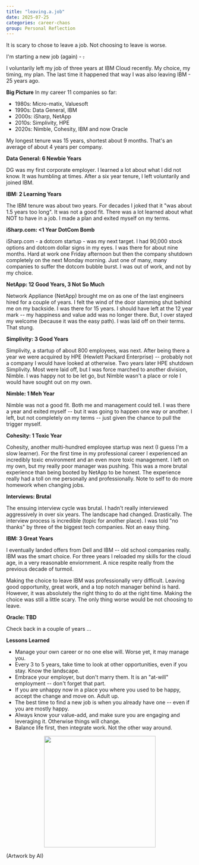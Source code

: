 ```yaml
---
title: "leaving.a.job"
date: 2025-07-25
categories: career-chaos
group: Personal Reflection
---
```


It is scary to chose to leave a job.  Not choosing to leave is worse.

I'm starting a new job (again) - <ctrl><alt><del>.

I voluntarily left my job of three years at IBM Cloud recently.
My choice, my timing, my plan.  The last time it happened that way I was also leaving IBM - 25 years ago.

**Big Picture**
In my career 11 companies so far:
- 1980s: Micro-matix, Valuesoft
- 1990s: Data General, IBM
- 2000s: iSharp, NetApp
- 2010s: Simplivity, HPE
- 2020s: Nimble, Cohesity, IBM and now Oracle

My longest tenure was 15 years, shortest about 9 months.  That's an average of about 4 years per company.

**Data General: 6 Newbie Years**

DG was my first corporate employer.  I learned a lot about what I did not know.  It was humbling at times.
After a six year tenure, I left voluntarily and joined IBM. 

**IBM: 2 Learning Years**

The IBM tenure was about two years.  For decades I joked that it "was about 1.5 years too long".  It was not a good fit.  There was a lot learned about what NOT to have in a job.  I made a plan and exited myself on my terms.

**iSharp.com: <1 Year DotCom Bomb**

iSharp.com - a dotcom startup - was my next target.  I had 90,000 stock options and dotcom dollar signs in my eyes.  I was there for about nine months.  Hard at work one Friday afternoon but then the  company shutdown completely on the next Monday morning.  Just one of many, many companies to suffer the dotcom bubble burst. I was out of work, and not by my choice.

**NetApp: 12 Good Years, 3 Not So Much**

Network Appliance (NetApp) brought me on as one of the last engineers hired for a couple of years.  I felt the wind of the door slamming shut behind me on my backside.  I was there for 15 years.  I should have left at the 12 year mark -- my happiness and value add was no longer there.  But, I over stayed my welcome (because it was the easy path).  I was laid off on their terms.  That stung.

**Simplivity: 3 Good Years**

Simplivity, a startup of about 800 employees, was next.  After being there a year we were acquired by HPE (Hewlett Packard Enterprise) -- probably not a company I would have looked at otherwise.  Two years later HPE shutdown Simplivity. Most were laid off, but I was force marched to another division, Nimble.  I was happy not to be let go, but Nimble wasn't a place or role I would have sought out on my own.

**Nimble: 1 Meh Year**

Nimble was not a good fit.  Both me and management could tell.  I was there a year and exited myself -- but it was going to happen one way or another. I left, but not completely on my terms -- just given the chance to pull the trigger myself.

**Cohesity: 1 Toxic Year**

Cohesity, another multi-hundred employee startup was next (I guess I'm a slow learner).  For the first time in my professional career I experienced an incredibly toxic environment and an even more toxic management.  I left on my own, but my really poor manager was pushing.  This was a more brutal experience than being booted by NetApp to be honest. The experience really had a toll on me personally and professionally. Note to self to do more homework when changing jobs.

**Interviews: Brutal**

The ensuing interview cycle was brutal.  I hadn't really interviewed aggressively in over six years.  The landscape had changed.  Drastically. The interview process is incredible (topic for another place).  I was told "no thanks" by three of the biggest tech companies.  Not an easy thing.

**IBM: 3 Great Years**

I eventually landed offers from Dell and IBM -- old school companies really.  IBM was the smart choice.  For three years I reloaded my skills for the cloud age, in a very reasonable enviornment.  A nice respite really from the previous decade of turmoil.

Making the choice to leave IBM was professionally very difficult.  Leaving good opportunity, great work, and a top notch manager behind is hard.
However, it was absolutely the right thing to do at the right time.  Making the choice was still a little scary.  The only thing worse would be not choosing to leave.

**Oracle: TBD**

Check back in a couple of years ...

**Lessons Learned**

- Manage your own career or no one else will.  Worse yet, it may manage you. 
- Every 3 to 5 years, take time to look at other opportunities, even if you stay.  Know the landscape.
- Embrace your employer, but don't marry them.  It is an "at-will" employment -- don't forget that part.
- If you are unhappy now in a place you where you used to be happy, accept the change and move on. Adult up.
- The best time to find a new job is when you already have one -- even if you are mostly happy.
- Always know your value-add, and make sure you are engaging and leveraging it.  Otherwise things will change.
- Balance life first, then integrate work.  Not the other way around.


<p align="center"> <img src="{{ site.baseurl }}/assets/images/c0001-01.png" width="300"> </p>
(Artwork by AI)
